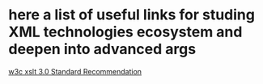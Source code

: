 # here a list of useful links for studing XML technologies ecosystem and deepen into advanced args
[w3c xslt 3.0 Standard Recommendation](https://www.w3.org/TR/xslt-30/)